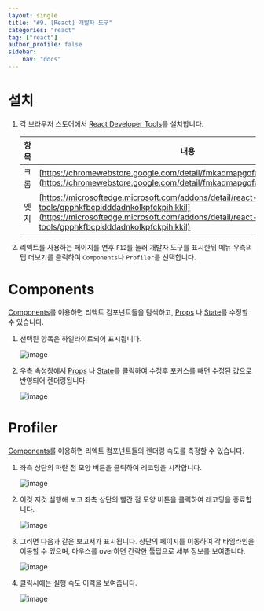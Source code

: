 ```yaml
---
layout: single
title: "#9. [React] 개발자 도구"
categories: "react"
tag: ["react"]
author_profile: false
sidebar: 
    nav: "docs"
---
```


# 설치


1. 각 브라우저 스토어에서 [React Developer Tools](https://tango1202.github.io/react/react-redux/#redux-devtools)를 설치합니다.

    |항목|내용|
    |--|--|
    |크롬|[https://chromewebstore.google.com/detail/fmkadmapgofadopljbjfkapdkoienihi](https://chromewebstore.google.com/detail/fmkadmapgofadopljbjfkapdkoienihi)|
    |엣지|[https://microsoftedge.microsoft.com/addons/detail/react-developer-tools/gpphkfbcpidddadnkolkpfckpihlkkil](https://microsoftedge.microsoft.com/addons/detail/react-developer-tools/gpphkfbcpidddadnkolkpfckpihlkkil)|


2. 리액트를 사용하는 페이지를 연후 `F12`를 눌러 개발자 도구를 표시한뒤 메뉴 우측의 탭 더보기를 클릭하여 `Components`나 `Profiler`를 선택합니다.

# Components

[Components](https://tango1202.github.io/react/react-dev/#components)를 이용하면 리액트 컴포넌트들을 탐색하고, [Props](https://tango1202.github.io/react/react-basic/#props) 나 [State](https://tango1202.github.io/react/react-basic/#state)를 수정할 수 있습니다.

1. 선택된 항목은 하일라이트되어 표시됩니다.

    ![image](https://github.com/tango1202/tango1202.github.io/assets/133472501/e3d2d991-ff02-4c8e-93f4-427028e2fb4e)

2. 우측 속성창에서 [Props](https://tango1202.github.io/react/react-basic/#props) 나 [State](https://tango1202.github.io/react/react-basic/#state)를 클릭하여 수정후 포커스를 빼면 수정된 값으로 반영되어 렌더링됩니다.

    ![image](https://github.com/tango1202/tango1202.github.io/assets/133472501/442bbd26-5384-4dca-be41-05d99e284892)

# Profiler

[Components](https://tango1202.github.io/react/react-dev/#components)를 이용하면 리엑트 컴포넌트들의 렌더링 속도를 측정할 수 있습니다.

1. 좌측 상단의 파란 점 모양 버튼을 클릭하여 레코딩을 시작합니다.

    ![image](https://github.com/tango1202/tango1202.github.io/assets/133472501/f8f8ff66-b14f-46e4-9ec3-34aa217151cc)

2. 이것 저것 실행해 보고 좌측 상단의 빨간 점 모양 버튼을 클릭하여 레코딩을 종료합니다.
    
    ![image](https://github.com/tango1202/tango1202.github.io/assets/133472501/3332ddc5-e8d2-48ba-8b5a-5b98f2ddcc17)

3. 그러면 다음과 같은 보고서가 표시됩니다. 상단의 페이지를 이동하여 각 타임라인을 이동할 수 있으며, 마우스를 over하면 간략한 툴팁으로 세부 정보를 보여줍니다. 

    ![image](https://github.com/tango1202/tango1202.github.io/assets/133472501/fdbfdc10-4fa6-4dec-b754-d38ddaf310aa)

4. 클릭시에는 실행 속도 이력을 보여줍니다.

    ![image](https://github.com/tango1202/tango1202.github.io/assets/133472501/cea3babe-16e2-41e3-a41b-9efa752e43dd)